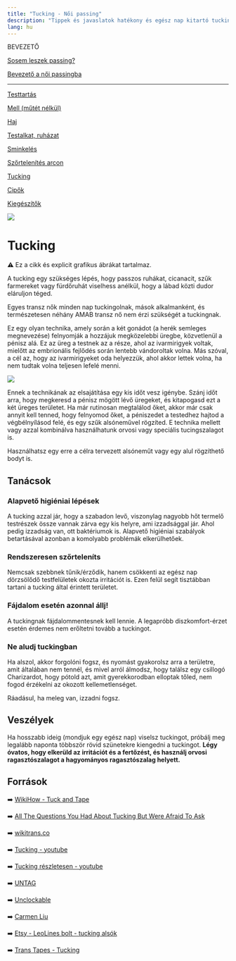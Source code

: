 ```yaml
---
title: "Tucking - Női passing"
description: "Tippek és javaslatok hatékony és egész nap kitartó tuckinghoz"
lang: hu
---
```


<div class="floating-columns">

<div class="floating-bar">

BEVEZETŐ

[Sosem leszek passing?](/#/entry?id=sosem-leszek-passing)

[Bevezető a női passingba](/#/entry?id=feminizalas-passing)

<hr />

[Testtartás](/#/entry?id=feminizalas-testtartas)

[Mell (műtét nélkül)](/#/entry?id=feminizalas-mell-mutet-nelkul)

[Haj](/#/entry?id=feminizalas-haj)

[Testalkat, ruházat](/#/entry?id=feminizalas-testalkat)

[Sminkelés](/#/entry?id=feminizalas-sminkeles)

[Szőrtelenítés arcon](/#/entry?id=feminizalas-arc-szortelenites)

[Tucking](/#/entry?id=feminizalas-tucking)

[Cipők](/#/entry?id=feminizalas-cipok)

[Kiegészítők](/#/entry?id=feminizalas-kiegeszitok)

</div>

<div class="wiki-content">

<div class="header-image"><img src="assets/images/undraw_ride_a_bicycle.svg" /></div>

# Tucking

<div class="infobox warning">

⚠️ Ez a cikk és explicit grafikus ábrákat tartalmaz.

</div>

A tucking egy szükséges lépés, hogy passzos ruhákat, cicanacit, szűk farmereket vagy fürdőruhát viselhess anélkül, hogy a lábad közti dudor eláruljon téged.

Egyes transz nők minden nap tuckingolnak, mások alkalmanként, és természetesen néhány AMAB transz nő nem érzi szükségét a tuckingnak.

Ez egy olyan technika, amely során a két gonádot (a herék semleges megnevezése) felnyomják a hozzájuk megközelebbi üregbe, közvetlenül a pénisz alá. Ez az üreg a testnek az a része, ahol az ivarmirigyek voltak, mielőtt az embrionális fejlődés során lentebb vándoroltak volna. Más szóval, a cél az, hogy az ivarmirigyeket oda helyezzük, ahol akkor lettek volna, ha nem tudtak volna teljesen lefelé menni.

<div class="content-image"><img src="assets/images/tucking.jpg" /></div>

Ennek a technikának az elsajátítása egy kis időt vesz igénybe. Szánj időt arra, hogy megkeresd a pénisz mögött lévő üregeket, és kitapogasd ezt a két üreges területet. Ha már rutinosan megtalálod őket, akkor már csak annyit kell tenned, hogy felnyomod őket, a péniszedet a testedhez hajtod a végbélnyílásod felé, és egy szűk alsóneművel rögzíted. E technika mellett vagy azzal kombinálva használhatunk orvosi vagy speciális tucingszalagot is.

Használhatsz egy erre a célra tervezett alsóneműt vagy egy alul rögzíthető bodyt is.

## Tanácsok

### Alapvető higiéniai lépések

A tucking azzal jár, hogy a szabadon levő, viszonylag nagyobb hőt termelő testrészek össze vannak zárva egy kis helyre, ami izzadsággal jár. Ahol pedig izzadság van, ott baktériumok is. Alapvető higiéniai szabályok betartásával azonban a komolyabb problémák elkerülhetőek. 

### Rendszeresen szőrteleníts

Nemcsak szebbnek tűnik/érződik, hanem csökkenti az egész nap dörzsölődő testfelületek okozta irritációt is. Ezen felül segít tisztábban tartani a tucking által érintett területet.

### Fájdalom esetén azonnal állj! 

A tuckingnak fájdalommentesnek kell lennie. A legapróbb diszkomfort-érzet esetén érdemes nem erőltetni tovább a tuckingot.

### Ne aludj tuckingban

Ha alszol, akkor forgolóni fogsz, és nyomást gyakorolsz arra a területre, amit általában nem tennél, és mivel arról álmodsz, hogy találsz egy csillogó Charizardot, hogy pótold azt, amit gyerekkorodban elloptak tőled, nem fogod érzékelni az okozott kellemetlenséget.

Ráadásul, ha meleg van, izzadni fogsz.

## Veszélyek

Ha hosszabb ideig (mondjuk egy egész nap) viselsz tuckingot, próbálj meg legalább naponta többször rövid szünetekre kiengedni a tuckingot. **Légy óvatos, hogy elkerüld az irritációt és a fertőzést, és használj orvosi ragasztószalagot a hagyományos ragasztószalag helyett.**

## Források

➡️ [WikiHow - Tuck and Tape](https://www.wikihow.com/Tuck-and-Tape)

➡️ [All The Questions You Had About Tucking But Were Afraid To Ask](https://www.buzzfeed.com/meredithtalusan/all-the-questions-you-had-about-tucking-but-were-afraid-to-a?utm_term=.svg6xRV2G#.fqPdXZpLn)

➡️ [wikitrans.co](https://wikitrans.co)

➡️ [Tucking - youtube](https://www.youtube.com/watch?v=OMfMAh7-RSU)

➡️ [Tucking részletesen - youtube](https://www.youtube.com/watch?v=RCAMDIXkxps)

➡️ [UNTAG](https://untag.com/)

➡️ [Unclockable](https://unclockable.com/)

➡️ [Carmen Liu](https://www.carmenliulingerie.co.uk)

➡️ [Etsy - LeoLines bolt - tucking alsók](https://www.etsy.com/shop/LeoLines)

➡️ [Trans Tapes - Tucking](hhttps://transtape.life/pages/tucking)

</div>